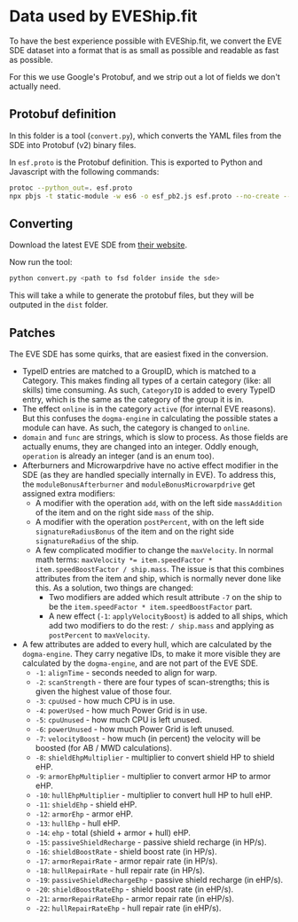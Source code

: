 # Data used by EVEShip.fit

To have the best experience possible with EVEShip.fit, we convert the EVE SDE dataset into a format that is as small as possible and readable as fast as possible.

For this we use Google's Protobuf, and we strip out a lot of fields we don't actually need.

## Protobuf definition

In this folder is a tool (`convert.py`), which converts the YAML files from the SDE into Protobuf (v2) binary files.

In `esf.proto` is the Protobuf definition.
This is exported to Python and Javascript with the following commands:

```bash
protoc --python_out=. esf.proto
npx pbjs -t static-module -w es6 -o esf_pb2.js esf.proto --no-create --no-encode --no-verify --no-convert --no-delimited --no-typeurl --no-beautify --no-comments --no-service
```

## Converting

Download the latest EVE SDE from [their website](https://developers.eveonline.com/resource/resources).

Now run the tool:

```bash
python convert.py <path to fsd folder inside the sde>
```

This will take a while to generate the protobuf files, but they will be outputed in the `dist` folder.

## Patches

The EVE SDE has some quirks, that are easiest fixed in the conversion.

- TypeID entries are matched to a GroupID, which is matched to a Category.
  This makes finding all types of a certain category (like: all skills) time consuming.
  As such, `CategoryID` is added to every TypeID entry, which is the same as the category of the group it is in.
- The effect `online` is in the category `active` (for internal EVE reasons).
  But this confuses the `dogma-engine` in calculating the possible states a module can have.
  As such, the category is changed to `online`.
- `domain` and `func` are strings, which is slow to process.
  As those fields are actually enums, they are changed into an integer.
  Oddly enough, `operation` is already an integer (and is an enum too).
- Afterburners and Microwarpdrive have no active effect modifier in the SDE (as they are handled specially internally in EVE).
  To address this, the `moduleBonusAfterburner` and `moduleBonusMicrowarpdrive` get assigned extra modifiers:
  - A modifier with the operation `add`, with on the left side `massAddition` of the item and on the right side `mass` of the ship.
  - A modifier with the operation `postPercent`, with on the left side `signatureRadiusBonus` of the item and on the right side `signatureRadius` of the ship.
  - A few complicated modifier to change the `maxVelocity`.
    In normal math terms: `maxVelocity *= item.speedFactor * item.speedBoostFactor / ship.mass`.
    The issue is that this combines attributes from the item and ship, which is normally never done like this.
    As a solution, two things are changed:
    - Two modifiers are added which result attribute `-7` on the ship to be the `item.speedFactor * item.speedBoostFactor` part.
    - A new effect (`-1`: `applyVelocityBoost`) is added to all ships, which add two modifiers to do the rest: `/ ship.mass` and applying as `postPercent` to `maxVelocity`.
- A few attributes are added to every hull, which are calculated by the `dogma-engine`.
  They carry negative IDs, to make it more visible they are calculated by the `dogma-engine`, and are not part of the EVE SDE.
  - `-1`: `alignTime` - seconds needed to align for warp.
  - `-2`: `scanStrength` - there are four types of scan-strengths; this is given the highest value of those four.
  - `-3`: `cpuUsed` - how much CPU is in use.
  - `-4`: `powerUsed` - how much Power Grid is in use.
  - `-5`: `cpuUnused` - how much CPU is left unused.
  - `-6`: `powerUnused` - how much Power Grid is left unused.
  - `-7`: `velocityBoost` - how much (in percent) the velocity will be boosted (for AB / MWD calculations).
  - `-8`: `shieldEhpMultiplier` - multiplier to convert shield HP to shield eHP.
  - `-9`: `armorEhpMultiplier` - multiplier to convert armor HP to armor eHP.
  - `-10`: `hullEhpMultiplier` - multiplier to convert hull HP to hull eHP.
  - `-11`: `shieldEhp` - shield eHP.
  - `-12`: `armorEhp` - armor eHP.
  - `-13`: `hullEhp` - hull eHP.
  - `-14`: `ehp` - total (shield + armor + hull) eHP.
  - `-15`: `passiveShieldRecharge` - passive shield recharge (in HP/s).
  - `-16`: `shieldBoostRate` - shield boost rate (in HP/s).
  - `-17`: `armorRepairRate` - armor repair rate (in HP/s).
  - `-18`: `hullRepairRate` - hull repair rate (in HP/s).
  - `-19`: `passiveShieldRechargeEhp` - passive shield recharge (in eHP/s).
  - `-20`: `shieldBoostRateEhp` - shield boost rate (in eHP/s).
  - `-21`: `armorRepairRateEhp` - armor repair rate (in eHP/s).
  - `-22`: `hullRepairRateEhp` - hull repair rate (in eHP/s).
